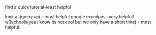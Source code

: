 
find a quick tutorial-least helpful

look at jquery api - most helpful
google examlpes -very helpfull
w3schools(yea i know its not cool but we only have a short time) - most helpful
